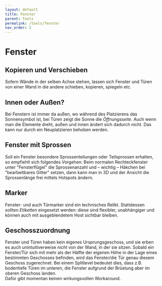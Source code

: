 ```yaml
---
layout: default
title: Fenster
parent: Tools
permalink: /tools/fenster
nav_order: 2
---
```

# Fenster

## Kopieren und Verschieben
Sofern Wände in der selben Achse stehen, lassen sich Fenster und Türen von einer Wand in die andere schieben, kopieren, spiegeln etc.


## Innen oder Außen?
Bei Fenstern ist immer da außen, wo während des Platzierens das Sonnensymbol ist, bei Türen zeigt die Sonne die _Öffnungsseite_.
Auch wenn man die Elemente dreht, außen und innen ändert sich dadurch nicht. Das kann nur durch ein Neuplatzieren behoben werden.


## Fenster mit Sprossen
Soll ein Fenster besondere Sprossenteilungen oder Teilsprossen erhalten, so empfiehlt sich folgendes Vorgehen: Beim normalen Rechteckfenster unter "Fensterflügel" die Sprossenanzahl und – wichtig – Häkchen bei "bearbeitbares Gitter" setzen, dann kann man in 3D und der Ansicht die Sprossenlänge frei mittels Hotspots ändern.


## Marker
Fenster- und auch Türmarker sind ein technisches Relikt. Stattdessen sollten _Etiketten_ eingesetzt werden: diese sind flexibler, unabhängiger und können auch mit ausgeblendetem Host sichtbar bleiben.


## Geschosszuordnung
Fenster und Türen haben kein eigenes Ursprungsgeschoss, und sie erben es auch unintuitiverweise _nicht_ von der Wand, in der sie sitzen. Sobald ein Fenster/Tür sich mit mehr als der Hälfte der eigenen Höhe in der Lage eines bestimmten Geschosses befinden, wird das Fenster/die Tür genau diesem Geschoss zugerechnet. Bei einem Splitlevel bedeutet dies, dass z.B. bodentiefe Türen im unteren, die Fenster aufgrund der Brüstung aber im oberen Geschoss landen.  
Dafür gibt momentan keinen wirkungsvollen Workaround.
